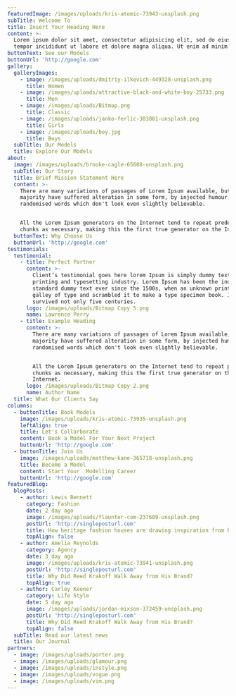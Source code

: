 ```yaml
---
featuredImage: /images/uploads/kris-atomic-73943-unsplash.png
subTitle: Welcome To
title: Insert Your Heading Here
content: >-
  Lorem ipsum dolor sit amet, consectetur adipisicing elit, sed do eiusmod
  tempor incididunt ut labore et dolore magna aliqua. Ut enim ad minim veniam.
buttonText: See our Models
buttonUrl: 'http://google.com'
gallery:
  galleryImages:
    - image: /images/uploads/dmitriy-ilkevich-449328-unsplash.png
      title: Women
    - image: /images/uploads/attractive-black-and-white-boy-25733.png
      title: Men
    - image: /images/uploads/Bitmap.png
      title: Classic
    - image: /images/uploads/janko-ferlic-303881-unsplash.png
      title: Girls
    - image: /images/uploads/boy.jpg
      title: Boys
  subTitle: Our Models
  title: Explore Our Models
about:
  image: /images/uploads/brooke-cagle-65608-unsplash.png
  subTitle: Our Story
  title: Brief Mission Statement Here
  content: >-
    There are many variations of passages of Lorem Ipsum available, but the
    majority have suffered alteration in some form, by injected humour, or
    randomised words which don't look even slightly believable. 


    All the Lorem Ipsum generators on the Internet tend to repeat predefined
    chunks as necessary, making this the first true generator on the Internet.
  buttonText: Why Choose Us
  buttonUrl: 'http://google.com'
testimonials:
  testimonial:
    - title: Perfect Partner
      content: >-
        Client’s testimonial goes here lorem Ipsum is simply dummy text of the
        printing and typesetting industry. Lorem Ipsum has been the industry's
        standard dummy text ever since the 1500s, when an unknown printer took a
        galley of type and scrambled it to make a type specimen book. It has
        survived not only five centuries.
      logo: /images/uploads/Bitmap Copy 5.png
      name: Lawrence Perry
    - title: Example Heading
      content: >-
        There are many variations of passages of Lorem Ipsum available, but the
        majority have suffered alteration in some form, by injected humour, or
        randomised words which don't look even slightly believable. 


        All the Lorem Ipsum generators on the Internet tend to repeat predefined
        chunks as necessary, making this the first true generator on the
        Internet.
      logo: /images/uploads/Bitmap Copy 2.png
      name: Author Name
  title: What Our Clients Say
columns:
  - buttonTitle: Book Models
    image: /images/uploads/kris-atomic-73935-unsplash.png
    leftAlign: true
    title: Let's Collarborate
    content: Book a Model For Your Next Project
    buttonUrl: 'http://google.com'
  - buttonTitle: Join Us
    image: /images/uploads/matthew-kane-365718-unsplash.png
    title: Become a Model
    content: Start Your  Modelling Career
    buttonUrl: 'http://google.com'
featuredBlog:
  blogPosts:
    - author: Lewis Bennett
      category: Fashion
      date: 2 day ago
      image: /images/uploads/flaunter-com-237609-unsplash.png
      postUrl: 'http://singleposturl.com'
      title: How heritage fashion houses are drawing inspiration from history
      topAlign: false
    - author: Amelia Reynolds
      category: Agency
      date: 3 day ago
      image: /images/uploads/kris-atomic-73941-unsplash.png
      postUrl: 'http://singleposturl.com'
      title: Why Did Reed Krakoff Walk Away from His Brand?
      topAlign: true
    - author: Carley Keener
      category: Life Style
      date: 5 day ago
      image: /images/uploads/jordan-mixson-372459-unsplash.png
      postUrl: 'http://singleposturl.com'
      title: Why Did Reed Krakoff Walk Away from His Brand?
      topAlign: false
  subTitle: Read our latest news
  title: Our Journal
partners:
  - image: /images/uploads/porter.png
  - image: /images/uploads/glamour.png
  - image: /images/uploads/instyle.png
  - image: /images/uploads/vogue.png
  - image: /images/uploads/vim.png
---
```


